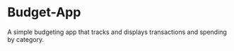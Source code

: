 # Budget-App
A simple budgeting app that tracks and displays transactions and spending by category.
